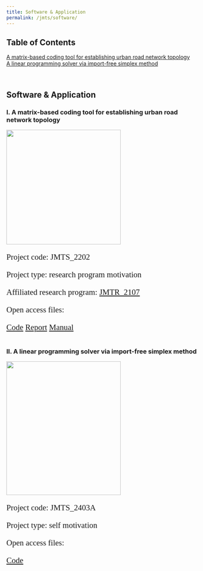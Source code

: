 ```yaml
---
title: Software & Application
permalink: /jmts/software/
---
```


<style>
.intro{
font-family:times;
font-size:21px;
}
</style>

## Table of Contents  
[A matrix-based coding tool for establishing urban road network topology](#jmts_2202)  
[A linear programming solver via import-free simplex method](#jmts_2403)  

<a name="jmts_2202"/> 
<br>

## Software & Application
### I. A matrix-based coding tool for establishing urban road network topology

<div class="container">
    <div class="row">
        <div class="col-md-4">
          <img src="/JTRC/jmts/jmts_2202.png" class="center" width='300' height='300'>
        </div>
        <div class="col-md-5">
            <div class="intro">
            <p>Project code: JMTS_2202</p>
            <p>Project type: research program motivation</p>
            <p>Affiliated research program: <a href="https://yunqing-jia.github.io/JTRC/jmtr/researchtopic/#JMTR_2107">JMTR_2107</a></p>
            <p>Open access files: </p>
            <a href="https://github.com/Yunqing-Jia/JMTS_2202" class="btn btn-info active" aria-pressed="true">Code</a>
            <a href="https://yunqing-jia.github.io/JTRC/jmts/JMTS_2202_1_0R.pdf" target="_blank" class="btn btn-primary active" aria-pressed="true">Report</a>
            <a href="https://yunqing-jia.github.io/JTRC/jmts/JMTS_2202_1_0M.pdf" target="_blank" class="btn btn-slide active" aria-pressed="true">Manual</a>
            </div>
        </div>
    </div>
</div>

<a name="jmts_2403"/> 
<br>

### II. A linear programming solver via import-free simplex method

<div class="container">
    <div class="row">
        <div class="col-md-4">
          <img src="/JTRC/jmts/jmts_2403.png" class="center" width='300' height='350'>
        </div>
        <div class="col-md-5">
            <div class="intro">
            <p>Project code: JMTS_2403A</p>
            <p>Project type: self motivation</p>
            <p>Open access files: </p>
            <a href="https://github.com/Yunqing-Jia/JMTS_2403" class="btn btn-info active" aria-pressed="true">Code</a>
            </div>
        </div>
    </div>
</div>

<br>
